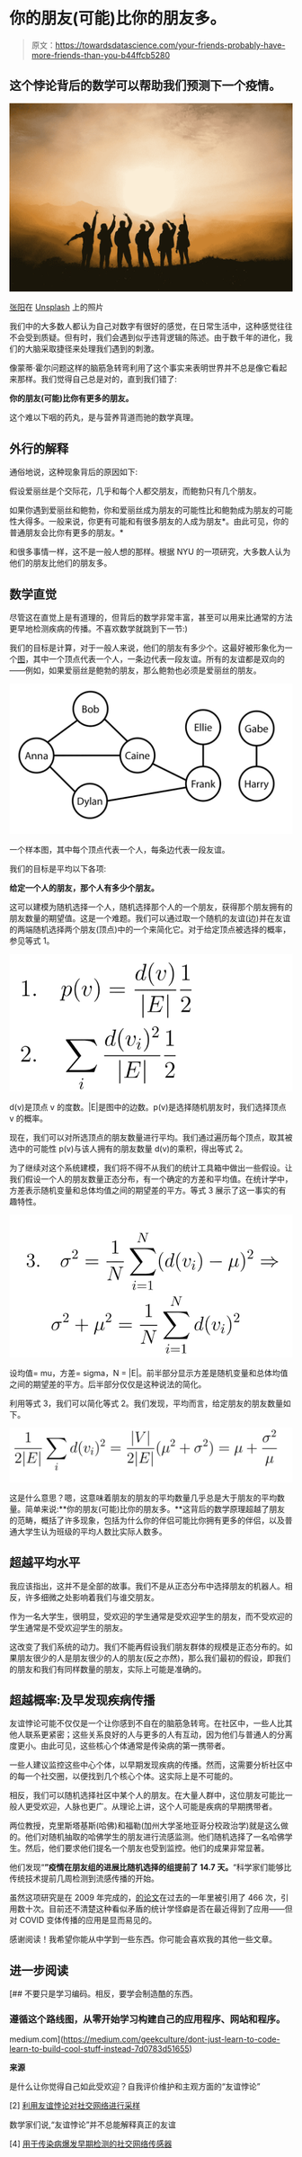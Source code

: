 # 你的朋友(可能)比你的朋友多。

> 原文：<https://towardsdatascience.com/your-friends-probably-have-more-friends-than-you-b44ffcb5280>

## 这个悖论背后的数学可以帮助我们预测下一个疫情。

![](img/e75f6ff526847bef05839f67e85e6ecd.png)

[张阳](https://unsplash.com/@iamchang?utm_source=unsplash&utm_medium=referral&utm_content=creditCopyText)在 [Unsplash](https://unsplash.com/s/photos/group-of-friends?utm_source=unsplash&utm_medium=referral&utm_content=creditCopyText) 上的照片

我们中的大多数人都认为自己对数字有很好的感觉，在日常生活中，这种感觉往往不会受到质疑。但有时，我们会遇到似乎违背逻辑的陈述。由于数千年的进化，我们的大脑采取捷径来处理我们遇到的刺激。

像蒙蒂·霍尔问题这样的脑筋急转弯利用了这个事实来表明世界并不总是像它看起来那样。我们觉得自己总是对的，直到我们错了:

**你的朋友(可能)比你有更多的朋友。**

这个难以下咽的药丸，是与营养背道而驰的数学真理。

## 外行的解释

通俗地说，这种现象背后的原因如下:

假设爱丽丝是个交际花，几乎和每个人都交朋友，而鲍勃只有几个朋友。

如果你遇到爱丽丝和鲍勃，你和爱丽丝成为朋友的可能性比和鲍勃成为朋友的可能性大得多。一般来说，你更有可能和有很多朋友的人成为朋友*。由此可见，你的普通朋友会比你有更多的朋友。*

和很多事情一样，这不是一般人想的那样。根据 NYU 的一项研究，大多数人认为他们的朋友比他们的朋友多。

## 数学直觉

尽管这在直觉上是有道理的，但背后的数学非常丰富，甚至可以用来比通常的方法更早地检测疾病的传播。不喜欢数学就跳到下一节:)

我们的目标是计算，对于一般人来说，他们的朋友有多少个。这最好被形象化为一个[图](https://en.wikipedia.org/wiki/Graph_(discrete_mathematics))，其中一个顶点代表一个人，一条边代表一段友谊。所有的友谊都是双向的——例如，如果爱丽丝是鲍勃的朋友，那么鲍勃也必须是爱丽丝的朋友。

![](img/473efc1ed6bda1bf5226429eb6c0dd8c.png)

一个样本图，其中每个顶点代表一个人，每条边代表一段友谊。

我们的目标是平均以下各项:

**给定一个人的朋友，那个人有多少个朋友。**

这可以建模为随机选择一个人，随机选择那个人的一个朋友，获得那个朋友拥有的朋友数量的期望值。这是一个难题。我们可以通过取一个随机的友谊(边)并在友谊的两端随机选择两个朋友(顶点)中的一个来简化它。对于给定顶点被选择的概率，参见等式 1。

![](img/bb18be96941fc8a9aad7bd43c131a75a.png)

d(v)是顶点 v 的度数。|E|是图中的边数。p(v)是选择随机朋友时，我们选择顶点 v 的概率。

现在，我们可以对所选顶点的朋友数量进行平均。我们通过遍历每个顶点，取其被选中的可能性 p(v)与该人拥有的朋友数量 d(v)的乘积，得出等式 2。

为了继续对这个系统建模，我们将不得不从我们的统计工具箱中做出一些假设。让我们假设一个人的朋友数量正态分布，有一个确定的方差和平均值。在统计学中，方差表示随机变量和总体均值之间的期望差的平方。等式 3 展示了这一事实的有趣特性。

![](img/42bbef824c0a94b2558ab419838859f0.png)

设均值= mu，方差= sigma，N = |E|。前半部分显示方差是随机变量和总体均值之间的期望差的平方。后半部分仅仅是这种说法的简化。

利用等式 3，我们可以简化等式 2。我们发现，平均而言，给定朋友的朋友数量如下。

![](img/556ebe68a91b20eb01d3b20981484f90.png)

这是什么意思？嗯，这意味着朋友的朋友的平均数量几乎总是大于朋友的平均数量。简单来说:**你的朋友(可能)比你的朋友多。**这背后的数学原理超越了朋友的范畴，概括了许多现象，包括为什么你的伴侣可能比你拥有更多的伴侣，以及普通大学生认为班级的平均人数比实际人数多。

## 超越平均水平

我应该指出，这并不是全部的故事。我们不是从正态分布中选择朋友的机器人。相反，许多细微之处影响着我们与谁交朋友。

作为一名大学生，很明显，受欢迎的学生通常是受欢迎学生的朋友，而不受欢迎的学生通常是不受欢迎学生的朋友。

这改变了我们系统的动力。我们不能再假设我们朋友群体的规模是正态分布的。如果朋友很少的人是朋友很少的人的朋友(反之亦然)，那么我们最初的假设，即我们的朋友和我们有同样数量的朋友，实际上可能是准确的。

## 超越概率:及早发现疾病传播

友谊悖论可能不仅仅是一个让你感到不自在的脑筋急转弯。在社区中，一些人比其他人联系更紧密；这些关系良好的人与更多的人有互动，因为他们与普通人的分离度更小。由此可见，这些核心个体通常是传染病的第一携带者。

一些人建议监控这些中心个体，以早期发现疾病的传播。然而，这需要分析社区中的每一个社交圈，以便找到几个核心个体。这实际上是不可能的。

相反，我们可以随机选择社区中某个人的朋友。在大量人群中，这位朋友可能比一般人更受欢迎，人脉也更广。从理论上讲，这个人可能是疾病的早期携带者。

两位教授，克里斯塔基斯(哈佛)和福勒(加州大学圣地亚哥分校政治学)就是这么做的。他们对随机抽取的哈佛学生的朋友进行流感监测。他们随机选择了一名哈佛学生。然后，他们要求他们提名一个朋友也受到监控。他们的成果非常显著。

他们发现“**”疫情在朋友组的进展比随机选择的组提前了 14.7 天。**“科学家们能够比传统技术提前几周检测到流感传播的开始。

虽然这项研究是在 2009 年完成的，[的论文](https://arxiv.org/pdf/1004.4792.pdf)在过去的一年里被引用了 466 次，引用数十次。目前还不清楚这种看似矛盾的统计学怪癖是否在最近得到了应用——但对 COVID 变体传播的应用是显而易见的。

感谢阅读！我希望你能从中学到一些东西。你可能会喜欢我的其他一些文章。

## 进一步阅读

[](https://medium.com/geekculture/dont-just-learn-to-code-learn-to-build-cool-stuff-instead-7d0783d51655) [## 不要只是学习编码。相反，要学会制造酷的东西。

### 遵循这个路线图，从零开始学习构建自己的应用程序、网站和程序。

medium.com](https://medium.com/geekculture/dont-just-learn-to-code-learn-to-build-cool-stuff-instead-7d0783d51655) 

**来源**

是什么让你觉得自己如此受欢迎？自我评价维护和主观方面的“友谊悖论”

[2] [利用友谊悖论对社交网络进行采样](https://physicstoday.scitation.org/doi/10.1063/1.3518199?__cf_chl_managed_tk__=JyH7esbJUDPA.xPCYmkv1DHwYiheV1ORCumiJ7DF.zQ-1640238457-0-gaNycGzNB6U)

数学家们说,“友谊悖论”并不总能解释真正的友谊

[4] [用于传染病爆发早期检测的社交网络传感器](https://arxiv.org/pdf/1004.4792.pdf)